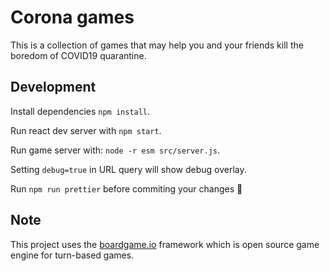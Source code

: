 # Corona games

This is a collection of games that may help you and your friends kill the boredom of COVID19 quarantine.

## Development

Install dependencies `npm install`.

Run react dev server with `npm start`.

Run game server with: `node -r esm src/server.js`.

Setting `debug=true` in URL query will show debug overlay.

Run `npm run prettier` before commiting your changes 🙌

## Note

This project uses the [boardgame.io](https://boardgame.io) framework which is open source game engine for turn-based games.
